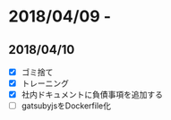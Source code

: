 # 2018/04/09 - 

## 2018/04/10
- [x] ゴミ捨て
- [x] トレーニング
- [x] 社内ドキュメントに負債事項を追加する
- [ ] gatsubyjsをDockerfile化

